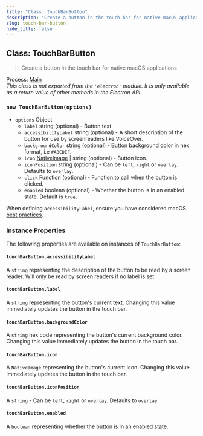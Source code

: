 ```yaml
---
title: "Class: TouchBarButton"
description: "Create a button in the touch bar for native macOS applications"
slug: touch-bar-button
hide_title: false
---
```


## Class: TouchBarButton

> Create a button in the touch bar for native macOS applications

Process: [Main](latest/glossary.md#main-process)<br />
_This class is not exported from the `'electron'` module. It is only available as a return value of other methods in the Electron API._

### `new TouchBarButton(options)`

* `options` Object
  * `label` string (optional) - Button text.
  * `accessibilityLabel` string (optional) - A short description of the button for use by screenreaders like VoiceOver.
  * `backgroundColor` string (optional) - Button background color in hex format,
    i.e `#ABCDEF`.
  * `icon` [NativeImage](latest/api/native-image.md) | string (optional) - Button icon.
  * `iconPosition` string (optional) - Can be `left`, `right` or `overlay`. Defaults to `overlay`.
  * `click` Function (optional) - Function to call when the button is clicked.
  * `enabled` boolean (optional) - Whether the button is in an enabled state.  Default is `true`.

When defining `accessibilityLabel`, ensure you have considered macOS [best practices](https://developer.apple.com/documentation/appkit/nsaccessibilitybutton/1524910-accessibilitylabel?language=objc).

### Instance Properties

The following properties are available on instances of `TouchBarButton`:

#### `touchBarButton.accessibilityLabel`

A `string` representing the description of the button to be read by a screen reader. Will only be read by screen readers if no label is set.

#### `touchBarButton.label`

A `string` representing the button's current text. Changing this value immediately updates the button
in the touch bar.

#### `touchBarButton.backgroundColor`

A `string` hex code representing the button's current background color. Changing this value immediately updates
the button in the touch bar.

#### `touchBarButton.icon`

A `NativeImage` representing the button's current icon. Changing this value immediately updates the button
in the touch bar.

#### `touchBarButton.iconPosition`

A `string` - Can be `left`, `right` or `overlay`.  Defaults to `overlay`.

#### `touchBarButton.enabled`

A `boolean` representing whether the button is in an enabled state.
